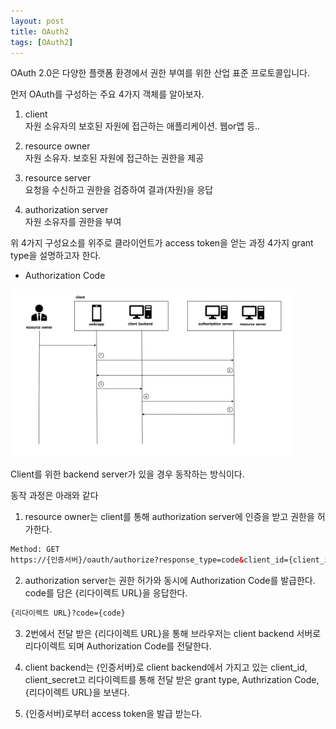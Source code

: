 ```yaml
---
layout: post
title: OAuth2
tags: [OAuth2]
---
```


OAuth 2.0은 다양한 플랫폼 환경에서 권한 부여를 위한 산업 표준 프로토콜입니다.

먼저 OAuth를 구성하는 주요 4가지 객체를 알아보자. 

1. client   
자원 소유자의 보호된 자원에 접근하는 애플리케이션. 웹or앱 등..

2. resource owner   
자원 소유자. 보호된 자원에 접근하는 권한을 제공 

3. resource server   
요청을 수신하고 권한을 검증하여 결과(자원)을 응답 

4. authorization server   
자원 소유자를 권한을 부여    

위 4가지 구성요소를 위주로 클라이언트가 access token을 얻는 과정 4가지 grant type을 설명하고자 한다. 


* Authorization Code

<img src="/assets/img/authorization_code.png" width="90%">

Client를 위한 backend server가 있을 경우 동작하는 방식이다. 

동작 과정은 아래와 같다

1. resource owner는 client를 통해 authorization server에 인증을 받고 권한을 허가한다.   

```html
Method: GET 
https://{인증서버}/oauth/authorize?response_type=code&client_id={client_id}&redirect_uri={redirect_uri}&scope={scope}
```
      
2. authorization server는 권한 허가와 동시에 Authorization Code를 발급한다. code를 담은 {리다이렉트 URL}을 응답한다.   

```html
{리다이렉트 URL}?code={code}
```
   
3. 2번에서 전달 받은 {리다이렉트 URL}을 통해 브라우저는 client backend 서버로 리다이렉트 되며 Authorization Code를 전달한다.    

4. client backend는 {인증서버}로 client backend에서 가지고 있는 client_id, client_secret고 리다이렉트를 통해 전달 받은 grant type, Authrization Code, {리다이렉트 URL}을 보낸다.    

5. {인증서버}로부터 access token을 발급 받는다.   
